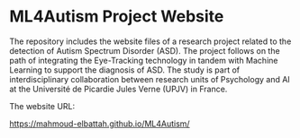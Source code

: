 # ML4Autism Project Website

The repository includes the website files of a research project related to the detection of Autism Spectrum Disorder (ASD). The project follows on the path of integrating the Eye-Tracking technology in tandem with Machine Learning to support the diagnosis of ASD. The study is part of interdisciplinary collaboration between research units of Psychology and AI at the Université de Picardie Jules Verne (UPJV) in France.

The website URL:

https://mahmoud-elbattah.github.io/ML4Autism/

